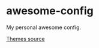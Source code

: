 # awesome-config

My personal awesome config. 

[Themes source](https://github.com/lcpz/awesome-copycats)